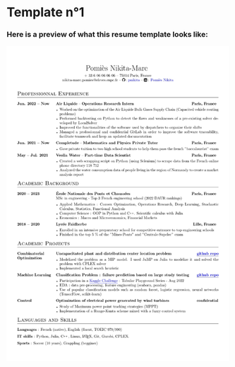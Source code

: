 # Template n°1

### Here is a preview of what this resume template looks like:

![resume](../resumes/resume1.jpg)
